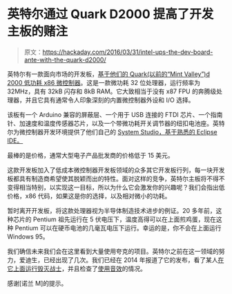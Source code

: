# 英特尔通过 Quark D2000 提高了开发主板的赌注

> 原文：<https://hackaday.com/2016/03/31/intel-ups-the-dev-board-ante-with-the-quark-d2000/>

英特尔有一款面向市场的开发板，[基于他们的 Quark(以前的“Mint Valley”)d 2000 低功耗 x86 微控制器](http://www.intel.com/content/www/us/en/embedded/products/quark/mcu/d2000/overview.html)。这是一款微功耗 32 位处理器，运行频率为 32MHz，具有 32kB 闪存和 8kB RAM。它大致相当于没有 x87 FPU 的奔腾级处理器，并且它具有通常令人印象深刻的内置微控制器外设和 I/O 选择。

该板有一个 Arduino 兼容的屏蔽层、一个用于 USB 连接的 FTDI 芯片、一个指南针、加速度和温度传感器芯片，以及一个带微功耗开关调节器的纽扣电池座。英特尔为微控制器开发环境提供了他们自己的 [System Studio，基于熟悉的 Eclipse IDE。](https://software.intel.com/en-us/intel-system-studio-microcontrollers)

最棒的是价格，通常大型电子产品批发商的价格低于 15 美元。

这款开发板加入了低成本微控制器开发板领域的众多其它开发板行列，每一块开发板都具有制造商希望使其脱颖而出的特性。面对这样的竞争，英特尔主板将不得不变得相当特别，以实现这一目标，所以为什么它会激发你的兴趣呢？我们会指出低价格，x86 代码，如果这是你的选择，以及相对微小的功耗。

暂时离开开发板，将这款处理器视为半导体制造技术进步的例证。20 多年前，这种芯片的 Pentium 祖先运行在 5 伏电压下，温度高得可以在上面煎鸡蛋，现在这种 Pentium 可以在硬币电池的几毫瓦电压下运行。幸运的是，你不会在上面运行 Windows 95。

我们确信未来我们会在这里看到大量使用夸克的项目。英特尔之前在这一领域的努力，爱迪生，已经出现了几次。我们已经在 2014 年报道了它的发布，看了某人[在它上面运行毁灭战士](http://hackaday.com/2015/01/10/running-doom-on-the-intel-edison/)，并且检查了[使用音效](http://hackaday.com/2015/12/02/audio-effects-on-the-intel-edison/)的情况。

感谢[诺兰 M]的提示。